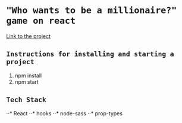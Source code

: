# `"Who wants to be a millionaire?" game on react`

[Link to the project](https://artem-mehes.github.io/react-millionaire-game/)

## `Instructions for installing and starting a project`

1. npm install
2. npm start

## `Tech Stack`

⋅⋅* React 
⋅⋅* hooks 
⋅⋅* node-sass 
⋅⋅* prop-types

